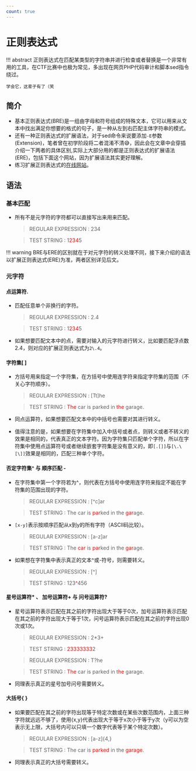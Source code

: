```yaml
---
count: true
---
```


# 正则表达式

!!! abstract
    正则表达式在匹配某类型的字符串并进行检查或者替换是一个非常有用的工具，在CTF比赛中也极为常见，多出现在网页PHP代码审计和脚本sed指令绕过。

    学会它，这辈子有了（笑

## 简介
+ 基本正则表达式(BRE)是一组由字母和符号组成的特殊文本，它可以用来从文本中找出满足你想要的格式的句子，是一种从左到右匹配主体字符串的模式。
+ 还有一种正则表达式的扩展语法，对于sed命令来说要添加`-E`参数(Extension)，笔者曾在初学阶段将二者混淆不清😅，因此会在文章中会穿插介绍一下两者的具体区别,实际上大部分用的都是正则表达式的扩展语法(ERE)，包括下面这个网站，因为扩展语法其实更好理解。
+ 练习扩展正则表达式的[在线网站](https://regex101.com/)。

## 语法
### 基本匹配
+ 所有不是元字符的字符都可以直接写出来用来匹配。

    > REGULAR EXPRESSION : 234

    > TEST STRING : 1<font color="red">234</font>5

!!! warning
    BRE与ERE的区别就在于对元字符的转义处理不同，接下来介绍的语法以扩展正则表达式(ERE)为准，两者区别详见后文。

### 元字符
#### 点运算符.
+ 匹配任意单个非换行的字符。

    > REGULAR EXPRESSION : 2.4

    > TEST STRING : 1<font color="red">234</font>5

+ 如果想要匹配文本中的点，需要对输入的元字符进行转义，比如要匹配浮点数2.4，则对应的扩展正则表达式为`2\.4`。

#### 字符集[ ]
+ 方括号用来指定一个字符集，在方括号中使用连字符来指定字符集的范围（不关心字符顺序）。

    > REGULAR EXPRESSION : [Tt]he

    > TEST STRING : <font color="red">The</font> car is parked in <font color="red">the</font> garage.

+ 同点运算符，如果想要匹配文本中的中括号也需要对其进行转义。
+ 值得注意的是，如果想要在字符集中加入中括号或者点，则转义或者不转义的效果是相同的，代表真正的文本字符。因为字符集只匹配单个字符，所以在字符集中使用点运算符号或者继续嵌套字符集是没有意义的，即`[.[]]`与`[\.\[\]]`效果是相同的，匹配三种单个字符。

#### 否定字符集^ 与 顺序匹配 -
+ 在字符集中第一个字符若为^，则代表在方括号中使用连字符来指定不能在字符集的范围出现的字符。

    > REGULAR EXPRESSION : [^c]ar

    > TEST STRING : The car is <font color="red">par</font>ked in the <font color="red">gar</font>age.

+ `[x-y]`表示按顺序匹配从x到y的所有字符（ASCII码比较）。

    > REGULAR EXPRESSION : [a-z]ar

    > TEST STRING : The <font color="red">car</font> is <font color="red">par</font>ked in the <font color="red">gar</font>age.

+ 如果想在字符集中表示真正的文本^或-符号，则需要转义。
    
    > REGULAR EXPRESSION : [\^]

    > TEST STRING : 123<font color="red">^</font>456

#### 星号运算符* 、 加号运算符+ 与 问号运算符?
+ 星号运算符表示匹配在其之前的字符出现大于等于0次，加号运算符表示匹配在其之前的字符出现大于等于1次，问号运算符表示匹配在其之前的字符出现0次或1次。

    > REGULAR EXPRESSION : 2*3+

    > TEST STRING : <font color="red">23333333</font>2

    > REGULAR EXPRESSION : T?he

    > TEST STRING : <font color="red">The</font> car is parked in t<font color="red">he</font> garage.
    
+ 同理表示真正的星号加号问号需要转义。

#### 大括号{ }
+ 如果要匹配在其之前的字符出现等于特定次数或在某些次数范围内，上面三种字符就远远不够了，使用{x,y}代表出现大于等于x次小于等于y次（y可以为空表示无上限，大括号内可以只填一个数字代表等于某个特定次数）。

    > REGULAR EXPRESSION : [a-z]{4,}

    > TEST STRING : The car is <font color="red">parked</font> in the <font color="red">garage</font>.

+ 同理表示真正的大括号需要转义。
